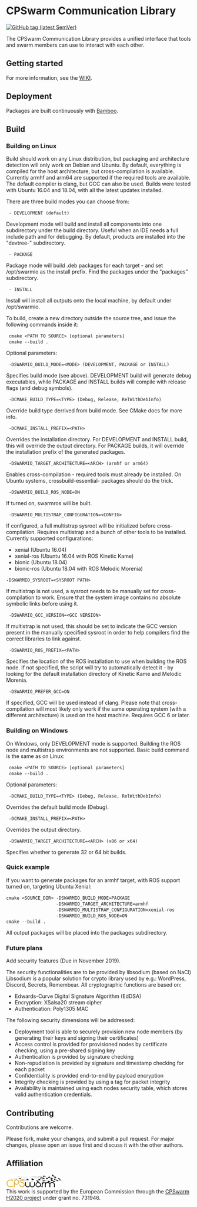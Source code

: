 # CPSwarm Communication Library
[![GitHub tag (latest SemVer)](https://img.shields.io/github/v/tag/cpswarm/swarmio)](https://github.com/cpswarm/swarmio/tags)

The CPSwarm Communication Library provides a unified interface that tools and swarm members can use to interact with each other.
## Getting started
For more information, see the [WIKI](https://github.com/cpswarm/swarmio/wiki).

## Deployment
Packages are built continuously with [Bamboo](https://pipelines.linksmart.eu/browse/CPSW-ALS/latest).

## Build
### Building on Linux
Build should work on any Linux distribution, but packaging
and architecture detection will only work on Debian and 
Ubuntu. By default, everything is compiled for the host 
architecture, but cross-compilation is available. Currently 
armhf and arm64 are supported if the required tools are 
available. The default compiler is clang, but GCC can also 
be used. Builds were tested with Ubuntu 16.04 and 18.04,
with all the latest updates installed.

There are three build modes you can choose from:

     - DEVELOPMENT (default)

 
 Development mode will build and install all components into
 one subdirectory under the build directory. Useful when an
 IDE needs a full include path and for debugging. By default,
 products are installed into the "devtree-<ARCH>" subdirectory.
 

     - PACKAGE

 
 Package mode will build .deb packages for each target -
 and set /opt/swarmio as the install prefix. Find the packages
 under the "packages" subdirectory.
 

     - INSTALL

 
 Install will install all outputs onto the local machine,
 by default under /opt/swarmio.
 
To build, create a new directory outside the source tree, 
and issue the following commands inside it:

     cmake <PATH TO SOURCE> [optional parameters]
     cmake --build .

 
Optional parameters:

     -DSWARMIO_BUILD_MODE=<MODE> (DEVELOPMENT, PACKAGE or INSTALL)

 Specifies build mode (see above). DEVELOPMENT build will
 generate debug executables, while PACKAGE and INSTALL builds
 will compile with release flags (and debug symbols).

     -DCMAKE_BUILD_TYPE=<TYPE> (Debug, Release, RelWithDebInfo)

 Override build type derrived from build mode. See CMake docs
 for more info.

     -DCMAKE_INSTALL_PREFIX=<PATH>

 Overrides the installation directory. For DEVELOPMENT and
 INSTALL build, this will override the output directory. For
 PACKAGE builds, it will override the installation prefix 
 of the generated packages.

     -DSWARMIO_TARGET_ARCHITECTURE=<ARCH> (armhf or arm64)

 Enables cross-compilation - required tools must already be
 installed. On Ubuntu systems, crossbuild-essential-<ARCH>
 packages should do the trick.

     -DSWARMIO_BUILD_ROS_NODE=ON

 If turned on, swarmros will be built.

     -DSWARMIO_MULTISTRAP_CONFIGURATION=<CONFIG>

 If configured, a full multistrap sysroot will be initialized
 before cross-compilation. Requires multistrap and a bunch of 
 other tools to be installed. Currently supported configurations:
  - xenial (Ubuntu 16.04)
  - xenial-ros (Ubuntu 16.04 with ROS Kinetic Kame)
  - bionic (Ubuntu 18.04)
  - bionic-ros (Ubuntu 18.04 with ROS Melodic Morenia)

```	
-DSWARMIO_SYSROOT=<SYSROOT PATH>
```

 If multistrap is not used, a sysroot needs to be manually set
 for cross-compilation to work. Ensure that the system image
 contains no absolute symbolic links before using it.

     -DSWARMIO_GCC_VERSION=<GCC VERSION>

 If multistrap is not used, this should be set to indicate the
 GCC version present in the manually specified sysroot in order
 to help compilers find the correct libraries to link against.

     -DSWARMIO_ROS_PREFIX=<PATH>

 Specifies the location of the ROS installation to use when 
 building the ROS node. If not specified, the script will try
 to automatically detect it - by looking for the default 
 installation directory of Kinetic Kame and Melodic Morenia.

     -DSWARMIO_PREFER_GCC=ON

 If specified, GCC will be used instead of clang. Please note
 that cross-compilation will most likely only work if the
 same operating system (with a different architecture) is
 used on the host machine. Requires GCC 6 or later.
 
### Building on Windows

On Windows, only DEVELOPMENT mode is supported. Building the
ROS node and multistrap environments are not supported. Basic
build command is the same as on Linux:

     cmake <PATH TO SOURCE> [optional parameters]
     cmake --build .

 
Optional parameters:

     -DCMAKE_BUILD_TYPE=<TYPE> (Debug, Release, RelWithDebInfo)

 Overrides the default build mode (Debug).

     -DCMAKE_INSTALL_PREFIX=<PATH>

 Overrides the output directory. 

     -DSWARMIO_TARGET_ARCHITECTURE=<ARCH> (x86 or x64)

 Specifies whether to generate 32 or 64 bit builds.


### Quick example


If you want to generate packages for an armhf target, with
ROS support turned on, targeting Ubuntu Xenial:

    cmake <SOURCE_DIR> -DSWARMIO_BUILD_MODE=PACKAGE
                       -DSWARMIO_TARGET_ARCHITECTURE=armhf
                       -DSWARMIO_MULTISTRAP_CONFIGURATION=xenial-ros
                       -DSWARMIO_BUILD_ROS_NODE=ON
    cmake --build .

All output packages will be placed into the packages subdirectory.

### Future plans
Add security features (Due in November 2019).

The security functionalities are to be provided by libsodium (based on NaCl) Libsodium is a popular solution for crypto library used by e.g.: WordPress, Discord, Secrets, Remembear. 
All cryptographic functions are based on:
- Edwards-Curve Digital Signature Algorithm (EdDSA)
- Encryption: XSalsa20 stream cipher
- Authentication: Poly1305 MAC

The following security dimensions will be addressed:
- Deployment tool is able to securely provision new node members (by generating their keys and signing their certificates)
- Access control is provided for provisioned nodes by certificate checking, using a pre-shared signing key
- Authentication is provided by signature checking
- Non-repudiation is provided by signature and timestamp checking for each packet
- Confidentiality is provided end-to-end by payload encryption 
- Integrity checking is provided by using a tag for packet integrity
- Availability is maintained using each nodes security table, which stores valid authentication credentials.

## Contributing
Contributions are welcome. 

Please fork, make your changes, and submit a pull request. For major changes, please open an issue first and discuss it with the other authors.

## Affiliation
![CPSwarm](https://github.com/cpswarm/template/raw/master/cpswarm.png)  
This work is supported by the European Commission through the [CPSwarm H2020 project](https://cpswarm.eu) under grant no. 731946.
